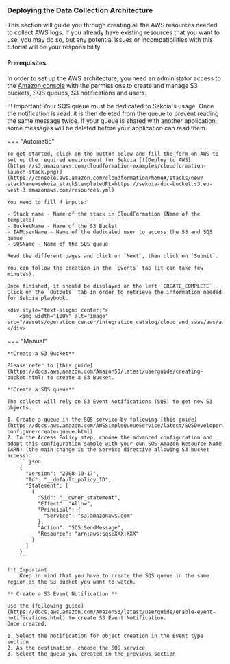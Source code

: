 ### Deploying the Data Collection Architecture

This section will guide you through creating all the AWS resources needed to collect AWS logs. If you already have existing resources that you want to use, you may do so, but any potential issues or incompatibilities with this tutorial will be your responsibility.

#### Prerequisites

In order to set up the AWS architecture, you need an administator access to the [Amazon console]( https://console.aws.amazon.com) with the permissions to create and manage S3 buckets, SQS queues, S3 notifications and users.

!!! Important
    Your SQS queue must be dedicated to Sekoia's usage. Once the notification is read, it is then deleted from the queue to prevent reading the same message twice. If your queue is shared with another application, some messages will be deleted before your application can read them.

=== "Automatic"

    To get started, click on the button below and fill the form on AWS to set up the required environment for Sekoia [![Deploy to AWS](https://s3.amazonaws.com/cloudformation-examples/cloudformation-launch-stack.png)](https://console.aws.amazon.com/cloudformation/home#/stacks/new?stackName=sekoia_stack&templateURL=https://sekoia-doc-bucket.s3.eu-west-3.amazonaws.com/resources.yml)

    You need to fill 4 inputs:

    - Stack name - Name of the stack in CloudFormation (Name of the template)
    - BucketName - Name of the S3 Bucket
    - IAMUserName - Name of the dedicated user to access the S3 and SQS queue
    - SQSName - Name of the SQS queue

    Read the different pages and click on `Next`, then click on `Submit`.

    You can follow the creation in the `Events` tab (it can take few minutes).

    Once finished, it should be displayed on the left `CREATE_COMPLETE`. Click on the `Outputs` tab in order to retrieve the information needed for Sekoia playbook.

    <div style="text-align: center;">
        <img width="100%" alt="image" src="/assets/operation_center/integration_catalog/cloud_and_saas/aws/aws_cloudformation.png">
    </div>

=== "Manual"

    **Create a S3 Bucket**

    Please refer to [this guide](https://docs.aws.amazon.com/AmazonS3/latest/userguide/creating-bucket.html) to create a S3 Bucket.

    **Create a SQS queue**

    The collect will rely on S3 Event Notifications (SQS) to get new S3 objects.

    1. Create a queue in the SQS service by following [this guide](https://docs.aws.amazon.com/AWSSimpleQueueService/latest/SQSDeveloperGuide/sqs-configure-create-queue.html)
    2. In the Access Policy step, choose the advanced configuration and adapt this configuration sample with your own SQS Amazon Resource Name (ARN) (the main change is the Service directive allowing S3 bucket access):
        ```json
        {
          "Version": "2008-10-17",
          "Id": "__default_policy_ID",
          "Statement": [
            {
              "Sid": "__owner_statement",
              "Effect": "Allow",
              "Principal": {
                "Service": "s3.amazonaws.com"
              },
              "Action": "SQS:SendMessage",
              "Resource": "arn:aws:sqs:XXX:XXX"
            }
          ]
        }
        ```

    !!! Important
        Keep in mind that you have to create the SQS queue in the same region as the S3 bucket you want to watch.

    ** Create a S3 Event Notification **

    Use the [following guide](https://docs.aws.amazon.com/AmazonS3/latest/userguide/enable-event-notifications.html) to create S3 Event Notification.
    Once created:

    1. Select the notification for object creation in the Event type section
    2. As the destination, choose the SQS service
    3. Select the queue you created in the previous section
